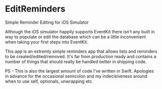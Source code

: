 # EditReminders
Simple Reminder Editing for iOS Simulator

Although the iOS simulator happily supports EventKit there isn't any built in way to populate or edit the database which can be a little inconvenient when taking your first steps into EventKit.

This app is an extremly simple reminders app that allows lists and reminders to be created/edited/removed. It's far from production ready and contains a number of things that should really be handled better in shipping code.

PS - This is also the largest amount of code I've written in Swift. Apologies in advance for the occasional semicolon and my indecisiveness around when to use self, optionals, unwrapping etc.
